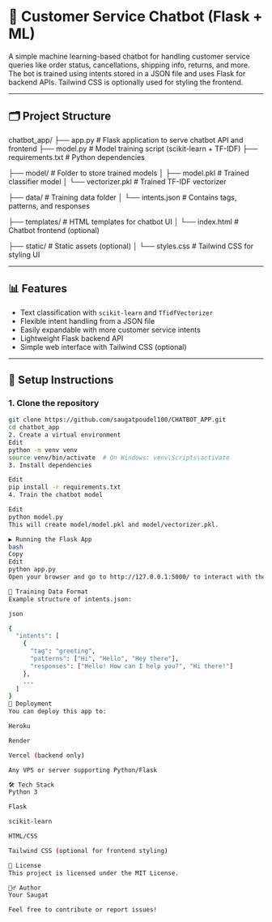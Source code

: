 # 💬 Customer Service Chatbot (Flask + ML)

A simple machine learning-based chatbot for handling customer service queries like order status, cancellations, shipping info, returns, and more. The bot is trained using intents stored in a JSON file and uses Flask for backend APIs. Tailwind CSS is optionally used for styling the frontend.

---

## 🗂 Project Structure

chatbot_app/
├── app.py # Flask application to serve chatbot API and frontend
├── model.py # Model training script (scikit-learn + TF-IDF)
├── requirements.txt # Python dependencies

├── model/ # Folder to store trained models
│ ├── model.pkl # Trained classifier model
│ └── vectorizer.pkl # Trained TF-IDF vectorizer

├── data/ # Training data folder
│ └── intents.json # Contains tags, patterns, and responses

├── templates/ # HTML templates for chatbot UI
│ └── index.html # Chatbot frontend (optional)

├── static/ # Static assets (optional)
│ └── styles.css # Tailwind CSS for styling UI




---

## 📊 Features

- Text classification with `scikit-learn` and `TfidfVectorizer`
- Flexible intent handling from a JSON file
- Easily expandable with more customer service intents
- Lightweight Flask backend API
- Simple web interface with Tailwind CSS (optional)

---

## 🔧 Setup Instructions

### 1. Clone the repository

```bash
git clone https://github.com/saugatpoudel100/CHATBOT_APP.git
cd chatbot_app
2. Create a virtual environment
Edit
python -m venv venv
source venv/bin/activate  # On Windows: venv\Scripts\activate
3. Install dependencies

Edit
pip install -r requirements.txt
4. Train the chatbot model

Edit
python model.py
This will create model/model.pkl and model/vectorizer.pkl.

▶️ Running the Flask App
bash
Copy
Edit
python app.py
Open your browser and go to http://127.0.0.1:5000/ to interact with the chatbot.

🧠 Training Data Format
Example structure of intents.json:

json

{
  "intents": [
    {
      "tag": "greeting",
      "patterns": ["Hi", "Hello", "Hey there"],
      "responses": ["Hello! How can I help you?", "Hi there!"]
    },
    ...
  ]
}
🚀 Deployment
You can deploy this app to:

Heroku

Render

Vercel (backend only)

Any VPS or server supporting Python/Flask

🛠 Tech Stack
Python 3

Flask

scikit-learn

HTML/CSS

Tailwind CSS (optional for frontend styling)

📄 License
This project is licensed under the MIT License.

🙋‍♂️ Author
Your Saugat

Feel free to contribute or report issues!

